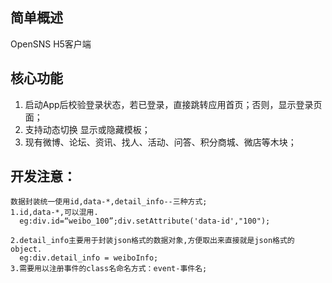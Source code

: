 ## 简单概述
OpenSNS H5客户端

## 核心功能
1. 启动App后校验登录状态，若已登录，直接跳转应用首页；否则，显示登录页面；
2. 支持动态切换 显示或隐藏模板；
3. 现有微博、论坛、资讯、找人、活动、问答、积分商城、微店等木块；


## 开发注意：
	数据封装统一使用id,data-*,detail_info--三种方式;
	1.id,data-*,可以混用.
	  eg:div.id=“weibo_100”;div.setAttribute('data-id',"100");
	
	2.detail_info主要用于封装json格式的数据对象,方便取出来直接就是json格式的object.
	  eg:div.detail_info = weiboInfo;
	3.需要用以注册事件的class名命名方式：event-事件名;